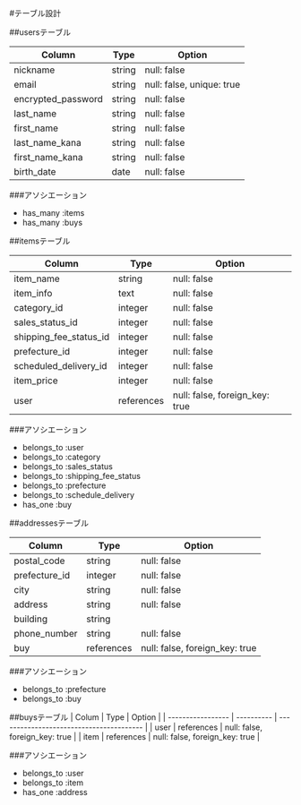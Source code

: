 #テーブル設計

##usersテーブル

| Column                | Type    | Option                              |
| --------------------- | ------- | ----------------------------------- |
| nickname              | string  | null: false                         |
| email                 | string  | null: false, unique: true           |
| encrypted_password    | string  | null: false                         |
| last_name             | string  | null: false                         |
| first_name            | string  | null: false                         |
| last_name_kana        | string  | null: false                         |
| first_name_kana       | string  | null: false                         |
| birth_date            | date    | null: false                         |

###アソシエーション
- has_many :items
- has_many :buys

##itemsテーブル

| Column                     | Type       | Option                                  |
| -------------------------- | ---------- | --------------------------------------- |
| item_name                  | string     | null: false                             |
| item_info                  | text       | null: false                             |
| category_id                | integer    | null: false                             |
| sales_status_id            | integer    | null: false                             |
| shipping_fee_status_id     | integer    | null: false                             |
| prefecture_id              | integer    | null: false                             |
| scheduled_delivery_id      | integer    | null: false                             |
| item_price                 | integer    | null: false                             |
| user                       | references | null: false, foreign_key: true          |

###アソシエーション
- belongs_to :user
- belongs_to :category
- belongs_to :sales_status
- belongs_to :shipping_fee_status
- belongs_to :prefecture
- belongs_to :schedule_delivery 
- has_one :buy

##addressesテーブル

| Column             | Type       | Option                                  |
| ------------------ | ---------- | --------------------------------------- |
| postal_code        | string     | null: false                             |
| prefecture_id      | integer    | null: false                             |
| city               | string     | null: false                             |
| address            | string     | null: false                             |
| building           | string     |                                         |
| phone_number       | string     | null: false                             |
| buy                | references | null: false, foreign_key: true          |

###アソシエーション
- belongs_to :prefecture
- belongs_to :buy

##buysテーブル
| Colum             | Type       | Option                                   |
| ----------------- | ---------- | ---------------------------------------- |
| user              | references | null: false, foreign_key: true           |
| item              | references | null: false, foreign_key: true           |

###アソシエーション
- belongs_to :user
- belongs_to :item
- has_one :address
